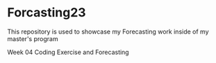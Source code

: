 # Forcasting23
This repository is used to showcase my Forecasting work inside of my master's program

Week 04 Coding Exercise and Forecasting 

